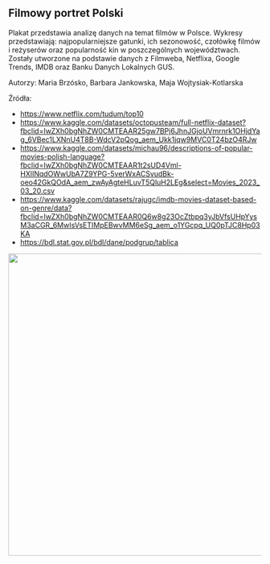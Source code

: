 ## Filmowy portret Polski

Plakat przedstawia analizę danych na temat filmów w Polsce. Wykresy przedstawiają: najpopularniejsze gatunki, ich sezonowość, czołówkę filmów i reżyserów oraz popularność kin w poszczególnych województwach. Zostały utworzone na podstawie danych z Filmweba, Netflixa, Google Trends, IMDB oraz Banku Danych Lokalnych GUS.

Autorzy: Maria Brzósko, Barbara Jankowska, Maja Wojtysiak-Kotlarska

Źródła:
- https://www.netflix.com/tudum/top10
- https://www.kaggle.com/datasets/octopusteam/full-netflix-dataset?fbclid=IwZXh0bgNhZW0CMTEAAR25gw7BPj6JhnJGjoUVmrnrk1OHjdYag_6VBec1LXNnU4T8B-WdcV2pQog_aem_Ukk1jqw9MVC0T24bzO4RJw
- https://www.kaggle.com/datasets/michau96/descriptions-of-popular-movies-polish-language?fbclid=IwZXh0bgNhZW0CMTEAAR1t2sUD4Vml-HXlINqdOWwUbA7Z9YPG-5verWxACSvudBk-oeo42GkQOdA_aem_zwAyAgteHLuvT5QluH2LEg&select=Movies_2023_03_20.csv
- https://www.kaggle.com/datasets/rajugc/imdb-movies-dataset-based-on-genre/data?fbclid=IwZXh0bgNhZW0CMTEAAR0Q6w8g23OcZtbpq3yJbVfsUHpYysM3aCGR_6MwIsVsETIMpEBwvMM6eSg_aem_o1YGcpq_UQ0pTJC8Hp03KA
- https://bdl.stat.gov.pl/bdl/dane/podgrup/tablica

<img src="Brzosko_Jankowska_Wojtysiak-Kotlarska.pdf" align="center" width="600"/>
